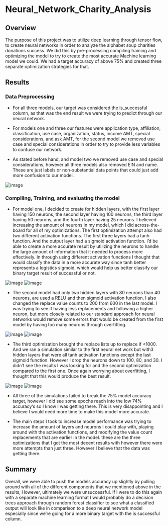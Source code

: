 # Neural_Network_Charity_Analysis
## Overview

The purpose of this project was to utilize deep learning through tensor flow, to create neural networks in order to analyze the alphabet soup charities donations success. We did this by pre-processing compiling training and optimizing the model to try to create the most accurate Machine learning model we could. We had a target accuracy of above 75% and created three separate optimization strategies for that. 

## Results

### Data Preprocessing

- For all three models, our target was considered the is_successful column, as that was the end result we were trying to predict through our neural network.

- For models one and three our features were application type, affiliation, classification, use case, organization, status, income AMT, special considerations, and ask AMT, for the second model we removed use case and special considerations in order to try to provide less variables to confuse our network.

- As stated before hand, and model two we removed use case and special considerations, however all three models also removed EIN and name. These are just labels or non-substantial data points that could just add more confusion to our model.

![image](url:)

### Compiling, Training, and evaluating the model

- For model one, I decided to create for hidden layers, with the first layer having 150 neurons, the second layer having 100 neurons, the third layer having 50 neurons, and the fourth layer having 25 neurons. I believed increasing the amount of neurons in my model, which I did across-the-board for all of my optimizations. The first optimization attempt also had two different activation functions. The first three layers had a tanh function. And the output layer had a sigmoid activation function. I’d be able to create a more accurate result by utilizing the neurons to handle the large amount of information that it needed to process more effectively. In through using different activation functions I thought that would classify the data in a more accurate way since tanh better represents a logistics sigmoid, which would help us better classify our binary target result of successful or not.

![image](url:)
![image](url:)

- The second model had only two hidden layers with 80 neurons than 40 neurons, are used a RELU and then sigmoid activation function. I also changed the replace value counts to 200 from 600 in the last model. I was trying to see if having less replacements and following a higher neuron, but more closely related to our standard approach for neural networks would remove some errors that would be created from the first model by having too many neurons through overfitting.

![image](url:)
![image](url:)

- The third optimization brought the replace lists up to replace if <1000. And we ran a simulation similar to the first neural net work but with3  hidden layers that were all tanh activation functions except the last sigmoid function. However I drop the neurons down to 100, 80, and 30. I didn’t see the results I was looking for and the second optimization compared to the first one. Once again worrying about overfitting, I thought that this would produce the best result.

![image](url:)
![image](url:)

- All three of the simulations failed to break the 75% model accuracy target, however I did see some epochs reach into the low 74% accuracy‘s so I know I was getting there. This is very disappointing and I believe I would need more time to make this model more accurate.

 - The main steps I took to increase model performance was trying to increase the amount of layers and neurons I could play with, playing around with the activation functions, and modifying the value count replacements that are earlier in the model. these are the three optimizations that I got the most decent results with however there were more attempts than just three. However I believe that the data was getting there.

## Summary

Overall, we were able to push the models accuracy up slightly by pulling around with all of the different components that we mentioned above in the results, However, ultimately we were unsuccessful. If I were to do this again with a separate machine learning format I would probably do a decision trees approach through random forest classifier to see what a classified output will look like in comparison to a deep neural network model especially since we’re going for a more binary target with the is successful column.

